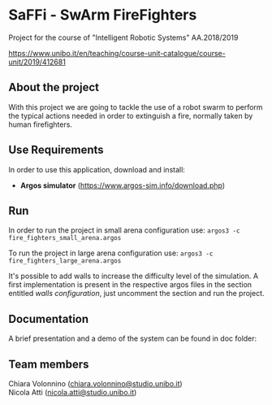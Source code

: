 # SaFFi - SwArm FireFighters
Project for the course of "Intelligent Robotic Systems" AA.2018/2019

https://www.unibo.it/en/teaching/course-unit-catalogue/course-unit/2019/412681

## About the project 
With this project we are going to tackle the use of a robot swarm to perform the typical actions needed in order to extinguish a fire, normally taken by human firefighters.

## Use Requirements

In order to use this application, download and install:
* **Argos simulator** (https://www.argos-sim.info/download.php)

## Run
In order to run the project in small arena configuration use:
`
	argos3 -c fire_fighters_small_arena.argos
`

To run the project in large arena configuration use:
`
	argos3 -c fire_fighters_large_arena.argos
`

It's possible to add walls to increase the difficulty level of the simulation. A first implementation is present in the respective argos files in the section entitled *walls configuration*, just uncomment the section and run the project.

## Documentation
A brief presentation and a demo of the system can be found in doc folder: 

## Team members
Chiara Volonnino (chiara.volonnino@studio.unibo.it)  
Nicola Atti (nicola.atti@studio.unibo.it)
